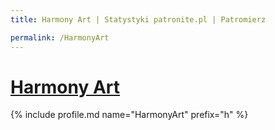 ```yaml
---
title: Harmony Art | Statystyki patronite.pl | Patromierz

permalink: /HarmonyArt
---
```


# [Harmony Art](https://patronite.pl/HarmonyArt)

{% include profile.md name="HarmonyArt" prefix="h" %}
